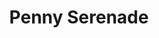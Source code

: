 ---
layout: film
excerpt: As Julie prepares to leave her husband Roger, she begins to play through a stack of recordings, each of which reminds her of events in their lives together. One of them is the song that was playing when she and Roger first met in a music store. Other songs remind her of their courtship, their marriage, their desire for a child, and the joys and sorrows that they have shared. A flood of memories comes back to her as she ponders their present problems and how they arose.
title: Penny Serenade
runtime: 119
genre: 
- Drama
- Romance 
silent: no
decade: 1940s
recommended: yes
editors-rating: 4
image:  /feature-images/Penny-Serenade-1941.jpg
video: https://www.youtube.com/embed/kHbIFyuggBc?rel=0&amp;controls=0&amp;showinfo=0
synopsis: As Julie prepares to leave her husband Roger, she begins to play through a stack of recordings, each of which reminds her of events in their lives together. One of them is the song that was playing when she and Roger first met in a music store. Other songs remind her of their courtship, their marriage, their desire for a child, and the joys and sorrows that they have shared. A flood of memories comes back to her as she ponders their present problems and how they arose.
director:  George Stevens
year: 1941
country: USA
language: English
cast:
- Cary Grant
- Irene Dunne
- Beulah Bondi
imdb: http://www.imdb.com/title/tt0034012/?ref_=fn_al_tt_1

--- 